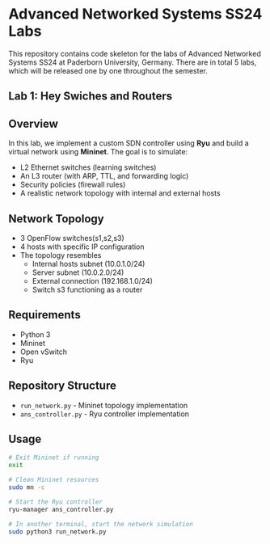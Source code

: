 # Advanced Networked Systems SS24 Labs

This repository contains code skeleton for the labs of Advanced Networked Systems SS24 at Paderborn University, Germany. There are in total 5 labs, which will be released one by one throughout the semester.

## Lab 1: Hey Swiches and Routers
## Overview

In this lab, we implement a custom SDN controller using **Ryu** and build a virtual network using **Mininet**. The goal is to simulate:

- L2 Ethernet switches (learning switches)
- An L3 router (with ARP, TTL, and forwarding logic)
- Security policies (firewall rules)
- A realistic network topology with internal and external hosts

## Network Topology

- 3 OpenFlow switches(s1,s2,s3)
- 4 hosts with specific IP configuration
- The topology resembles
  - Internal hosts subnet (10.0.1.0/24)
  - Server subnet (10.0.2.0/24)
  - External connection (192.168.1.0/24)
  - Switch s3 functioning as a router

## Requirements
- Python 3
- Mininet
- Open vSwitch
- Ryu

## Repository Structure
- `run_network.py` - Mininet topology implementation
- `ans_controller.py` - Ryu controller implementation

## Usage
```bash
# Exit Mininet if running
exit

# Clean Mininet resources
sudo mn -c

# Start the Ryu controller
ryu-manager ans_controller.py

# In another terminal, start the network simulation
sudo python3 run_network.py
